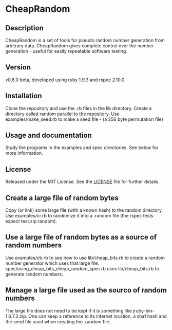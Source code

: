 CheapRandom
============

Description
-----------
CheapRandom is a set of tools for pseudo random number generation from arbitrary data. CheapRandom gives complete control over the number generation - useful for easily repeatable software testing.

Version
-------
v0.8.0 beta, developed using ruby 1.9.3 and rspec 2.10.0.

Installation
------------
Clone the repository and use the .rb files in the lib directory. Create a directory called random parallel to the repository. Use examples/make\_seed.rb to make a seed file - (a 256 byte permutation file)

Usage and documentation
-----------------------
Study the programs in the examples and spec directories. See below for more information.

License
-------
Released under the MIT License.  See the [LICENSE][license] file for further details.

[license]: https://github.com/bardibardi/cheap_random/blob/master/LICENSE.md

Create a large file of random bytes
-----------------------------------
Copy (or link) some large file (with a known hash) to the random directory. Use examples/cr.rb to randomize it into a .random file (the rspec tests expect test.zip.random).

Use a large file of random bytes as a source of random numbers
--------------------------------------------------------------
Use examples/cb.rb to see how to use lib/cheap\_bits.rb to create a random number generator which uses that large file. spec/using\_cheap\_bits\_cheap\_random\_spec.rb uses lib/cheap\_bits.rb to generate random numbers.

Manage a large file used as the sourco of random numbers
--------------------------------------------------------
The large file does not need to be kept if it is something like jruby-bin-1.6.7.2.zip. One can keep a reference to its internet location, a sha1 hash and the seed file used when creating the .random file.
 
